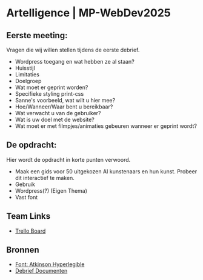 # Artelligence | MP-WebDev2025
## Eerste meeting:
Vragen die wij willen stellen tijdens de eerste debrief.
- Wordpress toegang en wat hebben ze al staan?
- Huisstijl
- Limitaties
- Doelgroep
- Wat moet er geprint worden?
- Specifieke styling print-css
- Sanne's voorbeeld, wat wilt u hier mee?
- Hoe/Wanneer/Waar bent u bereikbaar?
- Wat verwacht u van de gebruiker?
- Wat is uw doel met de website?
- Wat moet er met filmpjes/animaties gebeuren wanneer er geprint wordt?


## De opdracht:
Hier wordt de opdracht in korte punten verwoord.
- Maak een gids voor 50 uitgekozen AI kunstenaars en hun kunst. Probeer dit interactief te maken.
- Gebruik
- Wordpress(?) (Eigen Thema)
- Vast font


## Team Links

- [Trello Board](https://trello.com/b/LMfLQpmA/meesterproef)


## Bronnen

- [Font: Atkinson Hyperlegible](https://fonts.google.com/specimen/Atkinson+Hyperlegible)
- [Debrief Documenten](https://icthva-my.sharepoint.com/:f:/g/personal/y_westplat_hva_nl/EtE7DZEntQpNo9qI4oj68T0Bsgp4OVRd_RAWGfl0VPEyvw?e=xIS699&xsdata=MDV8MDJ8c3RlcGhhbi5rb2tAaHZhLm5sfGM4NGZjYTllYzUzZTQyODllNTQwMDhkZDkxNGE3Y2E2fDA5MDdiYjFlMjFmYzQ3NmY4ODQzMDJkMDljZWI1OWE3fDB8MHw2Mzg4MjY0NzE3Mzg5NjE5NzJ8VW5rbm93bnxUV0ZwYkdac2IzZDhleUpGYlhCMGVVMWhjR2tpT25SeWRXVXNJbFlpT2lJd0xqQXVNREF3TUNJc0lsQWlPaUpYYVc0ek1pSXNJa0ZPSWpvaVRXRnBiQ0lzSWxkVUlqb3lmUT09fDB8fHw%3d&sdata=b2JqdUhUQS94eUY1T1czUmRQNGROMVFTNVpjaWt5bEpPWFBCaEVCVi8wWT0%3d)

